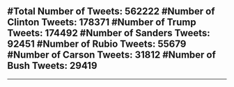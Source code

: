 #Total Number of Tweets: 562222 
#Number of Clinton Tweets: 178371
#Number of Trump Tweets: 174492
#Number of Sanders Tweets: 92451
#Number of Rubio Tweets: 55679
#Number of Carson Tweets: 31812
#Number of Bush Tweets: 29419
---
---
